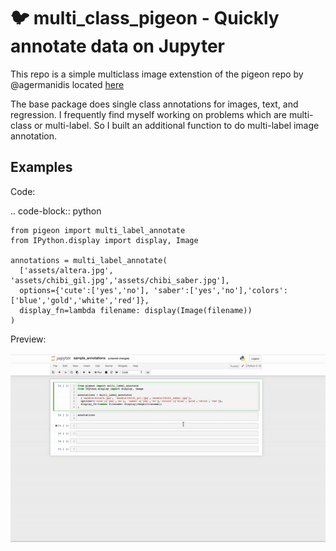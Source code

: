 🐦 multi_class_pigeon - Quickly annotate data on Jupyter
========================

This repo is a simple multiclass image extenstion of the pigeon repo by
@agermanidis located [here](https://github.com/agermanidis/pigeon)

The base package does single class annotations for images, text, and regression. 
I frequently find myself working on problems which are multi-class or multi-label.
So I built an additional function to do multi-label image annotation.


Examples
-----

Code: 

.. code-block:: python

    from pigeon import multi_label_annotate
    from IPython.display import display, Image

    annotations = multi_label_annotate(
      ['assets/altera.jpg', 'assets/chibi_gil.jpg','assets/chibi_saber.jpg'],
      options={'cute':['yes','no'], 'saber':['yes','no'],'colors':['blue','gold','white','red']},
      display_fn=lambda filename: display(Image(filename))
    )

Preview:

![alt text](/assets/sample_usage.gif)
